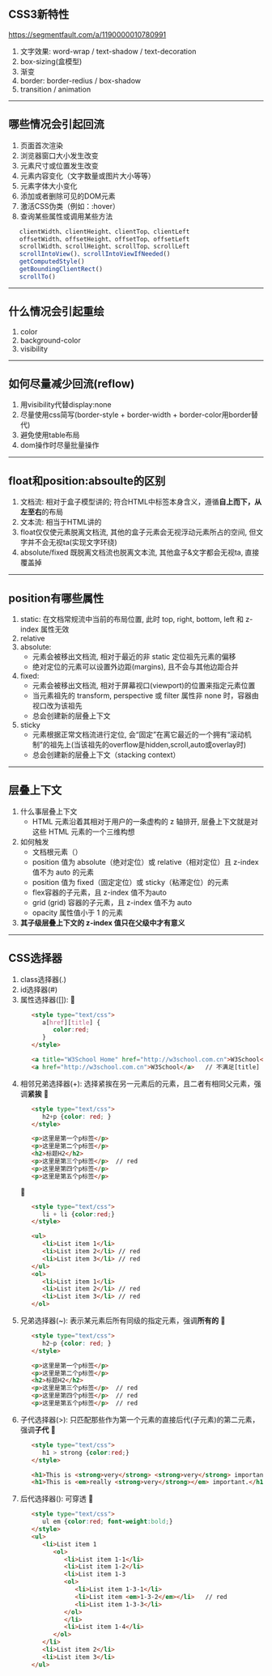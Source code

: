 
## CSS3新特性
https://segmentfault.com/a/1190000010780991
1. 文字效果: word-wrap / text-shadow / text-decoration
2. box-sizing(盒模型)
3. 渐变
4. border: border-redius / box-shadow 
5. transition / animation
***

## 哪些情况会引起回流
1. 页面首次渲染
2. 浏览器窗口大小发生改变
3. 元素尺寸或位置发生改变
4. 元素内容变化（文字数量或图片大小等等）
5. 元素字体大小变化
6. 添加或者删除可见的DOM元素
7. 激活CSS伪类（例如：:hover）
8. 查询某些属性或调用某些方法
```javascript
   clientWidth、clientHeight、clientTop、clientLeft
   offsetWidth、offsetHeight、offsetTop、offsetLeft
   scrollWidth、scrollHeight、scrollTop、scrollLeft
   scrollIntoView()、scrollIntoViewIfNeeded()
   getComputedStyle()
   getBoundingClientRect()
   scrollTo()
```
***

## 什么情况会引起重绘
1. color
2. background-color
3. visibility
***

## 如何尽量减少回流(reflow)
1. 用visibility代替display:none
2. 尽量使用css简写(border-style + border-width + border-color用border替代)
3. 避免使用table布局
4. dom操作时尽量批量操作
***

## float和position:absoulte的区别
1. 文档流: 相对于盒子模型讲的; 符合HTML中标签本身含义，遵循**自上而下，从左至右**的布局
2. 文本流: 相当于HTML讲的
3. float仅仅使元素脱离文档流, 其他的盒子元素会无视浮动元素所占的空间, 但文字并不会无视ta(实现文字环绕)
4. absolute/fixed 既脱离文档流也脱离文本流, 其他盒子&文字都会无视ta, 直接覆盖掉
***

## position有哪些属性
1. static: 在文档常规流中当前的布局位置, 此时 top, right, bottom, left 和 z-index 属性无效
2. relative
3. absolute: 
   - 元素会被移出文档流, 相对于最近的非 static 定位祖先元素的偏移
   - 绝对定位的元素可以设置外边距(margins), 且不会与其他边距合并
4. fixed: 
   - 元素会被移出文档流, 相对于屏幕视口(viewport)的位置来指定元素位置
   - 当元素祖先的 transform, perspective 或 filter 属性非 none 时，容器由视口改为该祖先
   - 总会创建新的层叠上下文
5. sticky
   - 元素根据正常文档流进行定位, 会“固定”在离它最近的一个拥有“滚动机制”的祖先上(当该祖先的overflow是hidden,scroll,auto或overlay时)
   - 总会创建新的层叠上下文（stacking context）
***

## 层叠上下文
1. 什么事层叠上下文
   - HTML 元素沿着其相对于用户的一条虚构的 z 轴排开, 层叠上下文就是对这些 HTML 元素的一个三维构想
2. 如何触发
   - 文档根元素（<html>）
   - position 值为 absolute（绝对定位）或 relative（相对定位）且 z-index 值不为 auto 的元素
   - position 值为 fixed（固定定位）或 sticky（粘滞定位）的元素
   - flex容器的子元素，且 z-index 值不为auto
   - grid (grid) 容器的子元素，且 z-index 值不为 auto
   - opacity 属性值小于 1 的元素
3. **其子级层叠上下文的 z-index 值只在父级中才有意义**
***

## CSS选择器
1. class选择器(.)
2. id选择器(#)
3. 属性选择器([]):
   🌰
   ```html
      <style type="text/css">
         a[href][title] {
            color:red;
         }
      </style>

      <a title="W3School Home" href="http://w3school.com.cn">W3School</a>  // red
      <a href="http://w3school.com.cn">W3School</a>   // 不满足[title] 无效
   ```
4. 相邻兄弟选择器(+): 选择紧挨在另一元素后的元素，且二者有相同父元素，强调**紧挨**
   🌰
   ```html
      <style type="text/css">
         h2+p {color: red; }
      </style>

      <p>这里是第一个p标签</p>
      <p>这里是第二个p标签</p>
      <h2>标题H2</h2>
      <p>这里是第三个p标签</p>  // red
      <p>这里是第四个p标签</p>
      <p>这里是第五个p标签</p>
   ```
   🌰
   ```html
      <style type="text/css">
         li + li {color:red;}
      </style>

      <ul>
         <li>List item 1</li>
         <li>List item 2</li> // red
         <li>List item 3</li> // red
      </ul>
      <ol>
         <li>List item 1</li>
         <li>List item 2</li> // red
         <li>List item 3</li> // red
      </ol>
   ```
5. 兄弟选择器(~): 表示某元素后所有同级的指定元素，强调**所有的**
   🌰
   ```html
      <style type="text/css">
         h2~p {color: red; }
      </style>

      <p>这里是第一个p标签</p>
      <p>这里是第二个p标签</p>
      <h2>标题H2</h2>
      <p>这里是第三个p标签</p>  // red
      <p>这里是第四个p标签</p>  // red
      <p>这里是第五个p标签</p>  // red
   ```
6. 子代选择器(>): 只匹配那些作为第一个元素的直接后代(子元素)的第二元素，强调**子代**
   🌰
   ```html
      <style type="text/css">
         h1 > strong {color:red;}
      </style>

      <h1>This is <strong>very</strong> <strong>very</strong> important.</h1> // 两个very red
      <h1>This is <em>really <strong>very</strong></em> important.</h1> // 非直接子代 故不起作用
   ```
7. 后代选择器():  可穿透
   🌰
   ```html
      <style type="text/css">
         ul em {color:red; font-weight:bold;}
      </style>
      <ul>
         <li>List item 1
            <ol>
               <li>List item 1-1</li>
               <li>List item 1-2</li>
               <li>List item 1-3
               <ol>
                  <li>List item 1-3-1</li>
                  <li>List item <em>1-3-2</em></li>   // red
                  <li>List item 1-3-3</li>
               </ol>
               </li>
               <li>List item 1-4</li>
            </ol>
         </li>
         <li>List item 2</li>
         <li>List item 3</li>
      </ul>
   ```